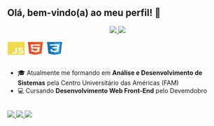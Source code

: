 ## Olá, bem-vindo(a) ao meu perfil! 👾

<div align="center">
  <a href="https://github.com/Thiago04Henrique">
    <img height="180em" src="https://github-readme-stats.vercel.app/api?username=Thiago04Henrique&show_icons=true&theme=midnight-purple&include_all_commits=true&count_private=true"/>
    <img height="180em" src="https://github-readme-stats.vercel.app/api/top-langs/?username=Thiago04Henrique&layout=compact&langs_count=10&theme=midnight-purple&cache_seconds=60"/>
  </a>
</div>

<div style="display: inline_block"><br>
  <img align="center" alt="Js" height="30" width="40" src="https://raw.githubusercontent.com/devicons/devicon/master/icons/javascript/javascript-plain.svg">
  <img align="center" alt="HTML" height="30" width="40" src="https://raw.githubusercontent.com/devicons/devicon/master/icons/html5/html5-original.svg">
  <img align="center" alt="CSS" height="30" width="40" src="https://raw.githubusercontent.com/devicons/devicon/master/icons/css3/css3-original.svg">
</div>

<br>

- 🎓 Atualmente me formando em <strong>Análise e Desenvolvimento de Sistemas</strong> pela Centro Universitário das Américas (FAM)  
- 💻 Cursando <strong>Desenvolvimento Web Front-End</strong> pelo Devemdobro

<br>

<div>
  <a href="mailto:th.limasilva01@gmail.com">
    <img src="https://img.shields.io/badge/-Gmail-%23333?style=for-the-badge&logo=gmail&logoColor=white" target="_blank">
  </a>
  <a href="https://www.linkedin.com/in/Thiago04Henrique" target="_blank">
    <img src="https://img.shields.io/badge/-LinkedIn-%230077B5?style=for-the-badge&logo=linkedin&logoColor=white" target="_blank">
  </a>
  <a href="https://github.com/Thiago04Henrique" target="_blank">
    <img src="https://img.shields.io/badge/-GitHub-%23181717?style=for-the-badge&logo=github&logoColor=white" target="_blank">
  </a>
</div>
